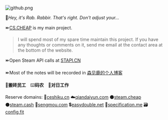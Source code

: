 ![github.png](https://raw.githubusercontent.com/senjianlu/imgs/master/github2.png)

📼*Hey, it's Rab. Rabbir. That's right. Don't adjust your...*  

⏩[CS.CHEAP](https://cs.cheap) is my main project.  
>I will spend most of my spare time maintain this project. If you have any thoughts or comments on it, send me email at the contact area at the bottom of the website.  

⏩Open Steam API calls at [STAPI.CN](https://stapi.cn)  

⏩Most of the  notes will be recorded in [森见鹿的个人博客](https://senjianlu.com)  

💸**搬砖民工**　⌨️**码农**　🌸**对日工作**

Reserve domains: 🧪[ceshiku.cn](http://ceshiku.cn) ☁️[qiandaiyun.com](https://qiandaiyun.com) ⚫[steam.cheap](http://steam.cheap) ⚫[steam.cash](http://steam.cash) 🧝[sengmou.com](https://sengmou.com) 💲[easydouble.net](https://easydouble.net) 📃[specification.me](http://specification.me) 🗃️[config.fit](https://config.fit)
